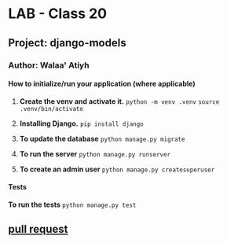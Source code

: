 # LAB - Class 20

## Project: django-models

### Author: Walaa' Atiyh

#### How to initialize/run your application (where applicable)
1. **Create the venv and activate it.**
    `python -m venv .venv`
    `source .venv/bin/activate`

2. **Installing Django.**
    `pip install django`

3. **To update the database**
    `python manage.py migrate`

4. **To run the server**
    `python manage.py runserver`

5. **To create an admin user**
    `python manage.py createsuperuser`

#### Tests
**To run the tests**
    `python manage.py test`
    
## [pull request](https://github.com/WalaaAtiah/django-models/pull/1)

